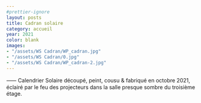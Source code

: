 ```yaml
---
#prettier-ignore
layout: posts
title: Cadran solaire
category: accueil
year: 2021
color: blank
images:
- "/assets/WS Cadran/WP_cadran.jpg"
- "/assets/WS Cadran/0.jpg"
- "/assets/WS Cadran/WP_cadran-2.jpg"
---
```


⸺ Calendrier Solaire découpé, peint, cousu & fabriqué en octobre 2021, éclairé par le feu des projecteurs dans la salle presque sombre du troisième étage.
